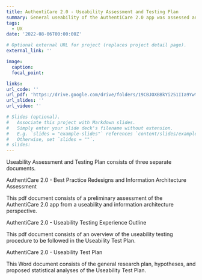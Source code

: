 ```yaml
---
title: AuthentiCare 2.0 - Useability Assessment and Testing Plan
summary: General useability of the AuthentiCare 2.0 app was assessed and a useability test plan was created as a means of making the app more streamlined.
tags:
  - UX
date: '2022-08-06T00:00:00Z'

# Optional external URL for project (replaces project detail page).
external_link: ''

image:
  caption:
  focal_point: 

links:
url_code: ''
url_pdf: 'https://drive.google.com/drive/folders/19CBJOXBBkYi251IIa9YwtWNqFxRmk4qu?usp=sharing'
url_slides: ''
url_video: ''

# Slides (optional).
#   Associate this project with Markdown slides.
#   Simply enter your slide deck's filename without extension.
#   E.g. `slides = "example-slides"` references `content/slides/example-slides.md`.
#   Otherwise, set `slides = ""`.
# slides: 
---
```


Useability Assessment and Testing Plan consists of three separate documents.

AuthentiCare 2.0 - Best Practice Redesigns and Information Architecture Assessment

This pdf document consists of a preliminary assessment of the AuthentiCare 2.0 app from a useability and information architecture perspective.

AuthentiCare 2.0 - Useability Testing Experience Outline

This pdf document consists of an overview of the useability testing procedure to be followed in the Useability Test Plan.

AuthentiCare 2.0 - Useability Test Plan

This Word document consists of the general research plan, hypotheses, and proposed statistical analyses of the Useability Test Plan.